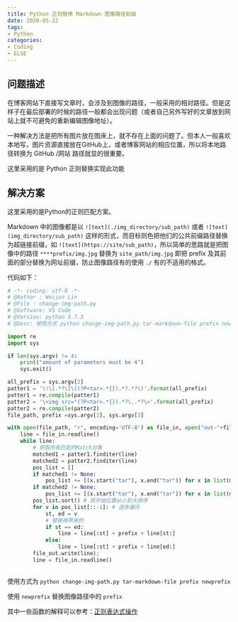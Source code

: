 ```yaml
---
title: Python 正则替换 Markdown 图像路径前缀
date: 2020-05-22
tags:
- Python
categories:
- Coding
- ELSE
---
```


## 问题描述

在博客网站下直接写文章时，会涉及到图像的路径，一般采用的相对路径。但是这样子在最后部署的时候的路径一般都会出现问题（或者自己另外写好的文章放到网站上就不可避免的重新编辑图像地址）。

一种解决方法是把所有图片放在图床上，就不存在上面的问题了。但本人一般喜欢本地写，图片资源直接放在GitHub上，或者博客网站的相应位置，所以将本地路径转换为 GitHub /网站 路径就显的很重要。

这里采用的是 Python 正则替换实现此功能

<!-- more -->

## 解决方案

这里采用的是Python的正则匹配方案。

Markdown 中的图像都是以 `![text](./img_directory/sub_path)` 或者 `![text](img_directory/sub_path)` 这样的形式，而目标则色把他们的公共前缀路径替换为超链接前缀，如 `![text](https://site/sub_path)`，所以简单的思路就是把图像中的路径 `****prefix/img.jpg` 替换为 `site_path/img.jpg` 即把 prefix 及其前面的部分替换为网址前缀，防止图像路径有的使用 `./` 有的不适用的格式。

代码如下：

```python
# -*- coding: utf-8 -*-
# @Author : Weijun Lin
# @File : change-img-path.py
# @Software: VS Code
# @Version: python 3.7.3
# @Desc: 使用方式 python change-img-path.py tar-markdown-file prefix newprefix

import re
import sys

if len(sys.argv) != 4:
    print("amount of parameters must be 4")
    sys.exit()

all_prefix = sys.argv[2]
patter1 = '\!\[.*?\]\((?P<tar>.*{}).*?.*?\)'.format(all_prefix)
patter1 = re.compile(patter1)
patter2 = '\<img src="(?P<tar>.*{}).*?\..*?\>'.format(all_prefix)
patter2 = re.compile(patter2)
file_path, prefix =sys.argv[1], sys.argv[3]

with open(file_path, "r", encoding='UTF-8') as file_in, open("out-"+file_path, "w", encoding='UTF-8') as file_out:
    line = file_in.readline()
    while line:
        # 获取所有匹配的Match对象
        matched1 = patter1.finditer(line)
        matched2 = patter2.finditer(line)
        pos_list = []
        if matched1 != None:
            pos_list += [(x.start("tar"), x.end("tar")) for x in list(matched1)]
        if matched2 != None:
            pos_list += [(x.start("tar"), x.end("tar")) for x in list(matched2)]
        pos_list.sort() # 按开始位置从小到大排序
        for v in pos_list[::-1]: # 逆序遍历
            st, ed = v
            # 替换掉原来的
            if st == ed:
                line = line[:st] + prefix + line[st:]
            else:
                line = line[:st] + prefix + line[ed:]
        file_out.write(line);
        line = file_in.readline()
    
```

使用方式为 `python change-img-path.py tar-markdown-file prefix newprefix`

使用 `newprefix` 替换图像路径中的 `prefix`

其中一些函数的解释可以参考：[正则表达式操作](https://docs.python.org/zh-cn/3/library/re.html)